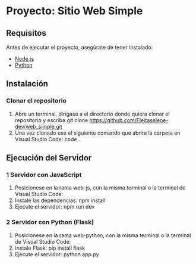 # Proyecto: Sitio Web Simple  

## Requisitos  
Antes de ejecutar el proyecto, asegúrate de tener instalado:  
- [Node.js](https://nodejs.org/)  
- [Python](https://www.python.org/)  

## Instalación 

### Clonar el repositorio
1. Abre un terminal, dirigase a el directorio donde quiera clonar el repositorio y escriba
git clone https://github.com/Fleitaselene-dev/web_simple.git
2. Una vez clonado use el siguiente comando que abrira la carpeta en Visual Studio Code: code .

## Ejecución del Servidor

### 1 Servidor con JavaScript
1. Posicionese en la rama web-js, con la misma terminal o la terminal de Visual Studio Code: 
2. Instale las dependencias: npm install
3. Ejecute el servidor: npm run dev

### 2 Servidor con Python (Flask)
1. Posicionese en la rama web-python, con la misma terminal o la terminal de Visual Studio Code: 
2. Instale Flask: pip install flask
3. Ejecute el servidor: python app.py 


